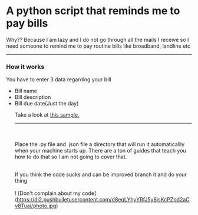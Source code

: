 <h1>A python script that reminds me to pay bills</h1>
<p> Why?? Because I am lazy and I do not go through all the mails I receive so I need someone to remind me to pay routine bills like broadband, landline etc
</p>
<hr>
<h3>How it works</h3>
<p>You have to enter 3 data regarding your bill<br>

<ul>
    <li>Bill name</li>
    <li>Bill description</li>
    <li>Bill due date(Just the day)</li>
<p>Take a look at <a href="https://github.com/RajNirmal/Python_Remainder/blob/master/items.json">this sample.</a>
<hr>
<br><br>Place the .py file and .json file a directory that will run it automaticallly when your machine starts up. There are a ton
of guides that teach you how to do that so I am not going to cover that.<br><br>

If you think the code sucks and can be improved branch it and do your thing<br><br>
! [Don't complain about my code] (https://dl2.pushbulletusercontent.com/d8eqLYhyYRfJ5y8isKcPZpd2aCv8Tuai/photo.jpg)
